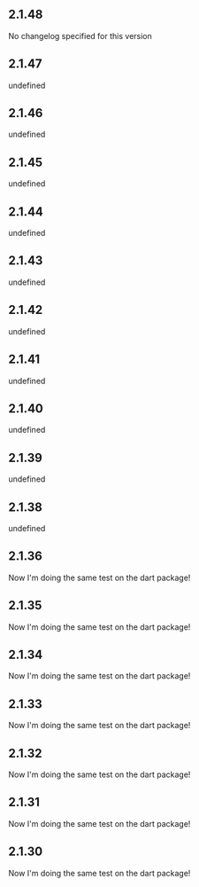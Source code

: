 
## 2.1.48

No changelog specified for this version
                
## 2.1.47

undefined
                
## 2.1.46

undefined
                
## 2.1.45

undefined
                
## 2.1.44

undefined
                
## 2.1.43

undefined
                
## 2.1.42

undefined
                
## 2.1.41

undefined
                
## 2.1.40

undefined
                
## 2.1.39

undefined
                
## 2.1.38

undefined
                
## 2.1.36

Now I'm doing the same test on the dart package!
                
## 2.1.35

Now I'm doing the same test on the dart package!
                
## 2.1.34

Now I'm doing the same test on the dart package!
                
## 2.1.33

Now I'm doing the same test on the dart package!
                
## 2.1.32

Now I'm doing the same test on the dart package!
                
## 2.1.31

Now I'm doing the same test on the dart package!
                
## 2.1.30

Now I'm doing the same test on the dart package!
                